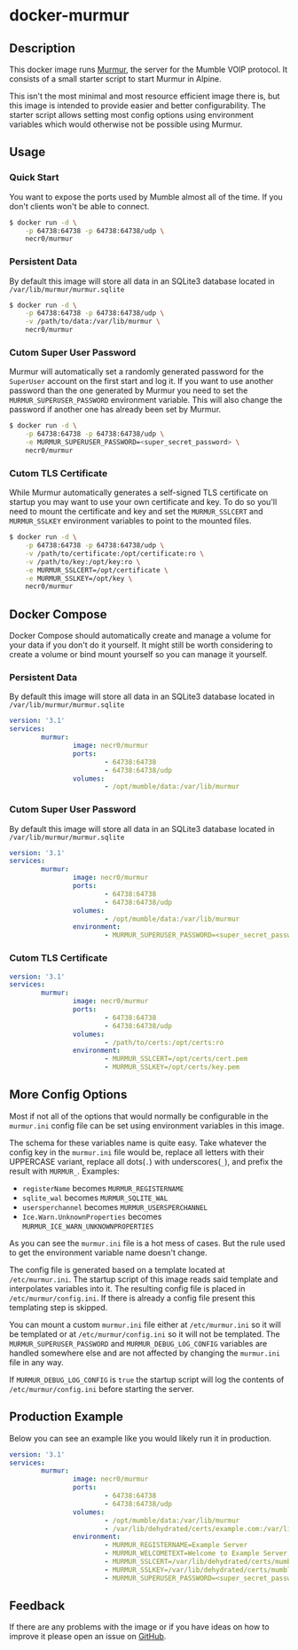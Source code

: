 # docker-murmur

## Description

This docker image runs [Murmur](https://wiki.mumble.info/wiki/Main_Page), the server for the Mumble VOIP protocol. It consists of a small starter script to start Murmur in Alpine.

This isn't the most minimal and most resource efficient image there is, but this image is intended to provide easier and better configurability. The starter script allows setting most config options using environment variables which would otherwise not be possible using Murmur.

## Usage

### Quick Start

You want to expose the ports used by Mumble almost all of the time. If you don't clients won't be able to connect.

```bash
$ docker run -d \
    -p 64738:64738 -p 64738:64738/udp \
    necr0/murmur
```

### Persistent Data

By default this image will store all data in an SQLite3 database located in `/var/lib/murmur/murmur.sqlite`
```bash
$ docker run -d \
    -p 64738:64738 -p 64738:64738/udp \
    -v /path/to/data:/var/lib/murmur \
    necr0/murmur
```

### Cutom Super User Password

Murmur will automatically set a randomly generated password for the `SuperUser` account on the first start and log it. If you want to use another password than the one generated by Murmur you need to set the `MURMUR_SUPERUSER_PASSWORD` environment variable. This will also change the password if another one has already been set by Murmur.
```bash
$ docker run -d \
    -p 64738:64738 -p 64738:64738/udp \
    -e MURMUR_SUPERUSER_PASSWORD=<super_secret_password> \
    necr0/murmur
```

### Cutom TLS Certificate

While Murmur automatically generates a self-signed TLS certificate on startup you may want to use your own certificate and key. To do so you'll need to mount the certificate and key and set the `MURMUR_SSLCERT` and `MURMUR_SSLKEY` environment variables to point to the mounted files.
```bash
$ docker run -d \
    -p 64738:64738 -p 64738:64738/udp \
    -v /path/to/certificate:/opt/certificate:ro \
    -v /path/to/key:/opt/key:ro \
    -e MURMUR_SSLCERT=/opt/certificate \
    -e MURMUR_SSLKEY=/opt/key \
    necr0/murmur
```

## Docker Compose

Docker Compose should automatically create and manage a volume for your data if you don't do it yourself. It might still be worth considering to create a volume or bind mount yourself so you can manage it yourself.

### Persistent Data

By default this image will store all data in an SQLite3 database located in `/var/lib/murmur/murmur.sqlite`
```yaml
version: '3.1'
services:
        murmur:
                image: necr0/murmur
                ports:
                        - 64738:64738
                        - 64738:64738/udp
                volumes:
                        - /opt/mumble/data:/var/lib/murmur
```


### Cutom Super User Password

By default this image will store all data in an SQLite3 database located in `/var/lib/murmur/murmur.sqlite`
```yaml
version: '3.1'
services:
        murmur:
                image: necr0/murmur
                ports:
                        - 64738:64738
                        - 64738:64738/udp
                volumes:
                        - /opt/mumble/data:/var/lib/murmur
                environment:
                        - MURMUR_SUPERUSER_PASSWORD=<super_secret_password>
```

### Cutom TLS Certificate

```yaml
version: '3.1'
services:
        murmur:
                image: necr0/murmur
                ports:
                        - 64738:64738
                        - 64738:64738/udp
                volumes:
                        - /path/to/certs:/opt/certs:ro
                environment:
                        - MURMUR_SSLCERT=/opt/certs/cert.pem
                        - MURMUR_SSLKEY=/opt/certs/key.pem
```

## More Config Options

Most if not all of the options that would normally be configurable in the `murmur.ini` config file can be set using environment variables in this image.

The schema for these variables name is quite easy. Take whatever the config key in the `murmur.ini` file would be, replace all letters with their UPPERCASE variant, replace all dots(`.`) with underscores(`_`), and prefix the result with `MURMUR_`.
Examples:
* `registerName` becomes `MURMUR_REGISTERNAME`
* `sqlite_wal` becomes `MURMUR_SQLITE_WAL`
* `usersperchannel` becomes `MURMUR_USERSPERCHANNEL`
* `Ice.Warn.UnknownProperties` becomes `MURMUR_ICE_WARN_UNKNOWNPROPERTIES`

As you can see the `murmur.ini` file is a hot mess of cases. But the rule used to get the environment variable name doesn't change.

The config file is generated based on a template located at `/etc/murmur.ini`. The startup script of this image reads said template and interpolates variables into it. The resulting config file is placed in `/etc/murmur/config.ini`. If there is already a config file present this templating step is skipped.

You can mount a custom `murmur.ini` file either at `/etc/murmur.ini` so it will be templated or at `/etc/murmur/config.ini` so it will not be templated. The `MURMUR_SUPERUSER_PASSWORD` and `MURMUR_DEBUG_LOG_CONFIG` variables are handled somewhere else and are not affected by changing the `murmur.ini` file in any way.

If `MURMUR_DEBUG_LOG_CONFIG` is `true` the startup script will log the contents of `/etc/murmur/config.ini` before starting the server.

## Production Example

Below you can see an example like you would likely run it in production.
```yaml
version: '3.1'
services:
        murmur:
                image: necr0/murmur
                ports:
                        - 64738:64738
                        - 64738:64738/udp
                volumes:
                        - /opt/mumble/data:/var/lib/murmur
                        - /var/lib/dehydrated/certs/example.com:/var/lib/dehydrated/certs/mumble.example.com:ro
                environment:
                        - MURMUR_REGISTERNAME=Example Server
                        - MURMUR_WELCOMETEXT=Welcome to Example Server, the best example server of them all!
                        - MURMUR_SSLCERT=/var/lib/dehydrated/certs/mumble.example.com/fullchain.pem
                        - MURMUR_SSLKEY=/var/lib/dehydrated/certs/mumble.example.com/privkey.pem
                        - MURMUR_SUPERUSER_PASSWORD=<super_secret_password>
```

## Feedback

If there are any problems with the image or if you have ideas on how to improve it please open an issue on [GitHub](https://github.com/Necr0/docker-murmur/issues).
